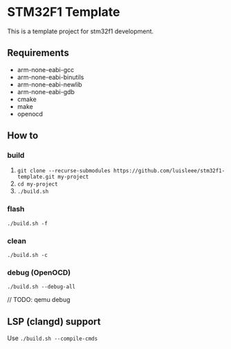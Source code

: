 # STM32F1 Template

This is a template project for stm32f1 development.

## Requirements

- arm-none-eabi-gcc
- arm-none-eabi-binutils
- arm-none-eabi-newlib
- arm-none-eabi-gdb
- cmake
- make
- openocd

## How to

### build
 1. `git clone --recurse-submodules https://github.com/luisleee/stm32f1-template.git my-project`
 1. `cd my-project`
 1. `./build.sh`

### flash
`./build.sh -f`

### clean
`./build.sh -c`

### debug (OpenOCD)
`./build.sh --debug-all`

// TODO: qemu debug

## LSP (clangd) support
Use `./build.sh --compile-cmds`